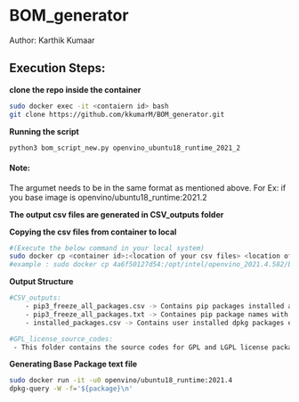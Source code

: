 # BOM_generator
Author: Karthik Kumaar 

## Execution Steps:

**clone the repo inside the container**
```sh
sudo docker exec -it <contaiern id> bash 
git clone https://github.com/kkumarM/BOM_generator.git
```
**Running the script**
```sh
python3 bom_script_new.py openvino_ubuntu18_runtime_2021_2
```
#### Note: 
The argumet needs to be in the same format as mentioned above. For Ex: if you base image is openvino/ubuntu18_runtime:2021.2

**The output csv files are generated in CSV_outputs folder**

**Copying the csv files from container to local** 
```sh	
#(Execute the below command in your local system)
sudo docker cp <container id>:<location of your csv files> <location of local host>
#example : sudo docker cp 4a6f50127d54:/opt/intel/openvino_2021.4.582/base_packages.txt /home	
```
**Output Structure**
```sh
#CSV_outputs:
    - pip3_freeze_all_packages.csv -> Contains pip packages installed along with License and Origin in the contianer
    - pip3_freeze_all_packages.txt -> Containes pip package names with version
    - installed_packages.csv -> Contains user installed dpkg packages excluding base packages.

#GPL_license_source_codes:
 - This folder contains the source codes for GPL and LGPL license packages use in the docker container
```


**Generating Base Package text file**
```sh
sudo docker run -it -u0 openvino/ubuntu18_runtime:2021.4 
dpkg-query -W -f='${package}\n'
```

